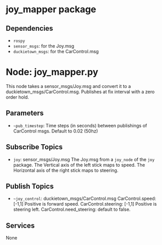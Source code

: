 # joy_mapper package

## Dependencies
* `rospy`
* `sensor_msgs`: for the Joy.msg
* `duckietown_msgs`: for the CarControl.msg

# Node: joy_mapper.py
This node takes a sensor_msgs/Joy.msg and convert it to a duckietown_msgs/CarControl.msg. Publishes at fix interval with a zero order hold.

## Parameters
* `~pub_timestep`:
    Time steps (in seconds) between publishings of CarControl msgs. Default to 0.02 (50hz)

## Subscribe Topics
* `joy`: sensor_msgs/Joy.msg
    The Joy.msg from a `joy_node` of the `joy` package. The Vertical axis of the left stick maps to speed. The Horizontal axis of the right stick maps to steering.

## Publish Topics
* `~joy_control`: duckietown_msgs/CarControl.msg
    CarControl.speed: [-1,1] Positive is forward speed.
    CarControl.steering: [-1,1] Positive is steering left.
    CarControl.need_steering: default to false.

## Services
None

